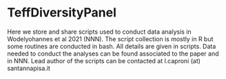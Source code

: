 # TeffDiversityPanel
Here we store and share scripts used to conduct data analysis in Wodelyohannes et al 2021 (NNN).
The script collection is mostly in R but some routines are conducted in bash. All details are given in scripts.
Data needed to conduct the analyses can be found associated to the paper and in NNN.
Lead author of the scripts can be contacted at l.caproni (at) santannapisa.it
